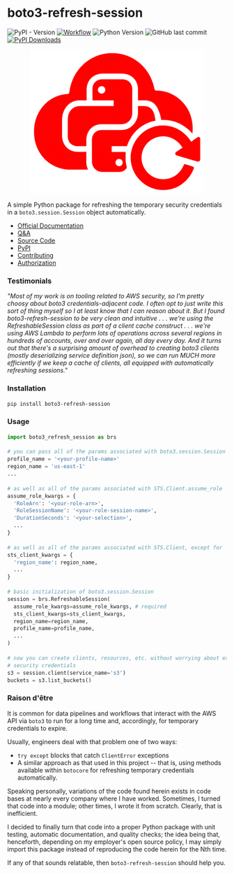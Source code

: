 # boto3-refresh-session

![PyPI - Version](https://img.shields.io/pypi/v/boto3-refresh-session)
[![Workflow](https://img.shields.io/github/actions/workflow/status/michaelthomasletts/boto3-refresh-session/push.yml?logo=github)](https://github.com/michaelthomasletts/boto3-refresh-session/actions/workflows/push.yml)
![Python Version](https://img.shields.io/pypi/pyversions/boto3-refresh-session?style=pypi)
![GitHub last commit](https://img.shields.io/github/last-commit/michaelthomasletts/boto3-refresh-session?logo=github)
[![PyPI Downloads](https://static.pepy.tech/badge/boto3-refresh-session)](https://pepy.tech/projects/boto3-refresh-session)

<p align="center">
  <img src="https://raw.githubusercontent.com/michaelthomasletts/boto3-refresh-session/refs/heads/main/doc/brs.png" />
</p>

A simple Python package for refreshing the temporary security credentials in a `boto3.session.Session` object automatically.

- [Official Documentation](https://michaelthomasletts.github.io/boto3-refresh-session/index.html)
- [Q&A](https://michaelthomasletts.github.io/boto3-refresh-session/qanda.html)
- [Source Code](https://github.com/michaelthomasletts/boto3-refresh-session)
- [PyPI](https://pypi.org/project/boto3-refresh-session/)
- [Contributing](https://michaelthomasletts.github.io/boto3-refresh-session/contributing.html)
- [Authorization](https://michaelthomasletts.github.io/boto3-refresh-session/authorization.html)

### Testimonials

_"Most of my work is on tooling related to AWS security, so I'm pretty choosy about boto3 credentials-adjacent code. I often opt to just write this sort of thing myself so I at least know that I can reason about it. But I found boto3-refresh-session to be very clean and intuitive . . . we're using the RefreshableSession class as part of a client cache construct . . . we're using AWS Lambda to perform lots of operations across several regions in hundreds of accounts, over and over again, all day every day. And it turns out that there's a surprising amount of overhead to creating boto3 clients (mostly deserializing service definition json), so we can run MUCH more efficiently if we keep a cache of clients, all equipped with automatically refreshing sessions."_

### Installation

```bash
pip install boto3-refresh-session
```

### Usage

```python
import boto3_refresh_session as brs

# you can pass all of the params associated with boto3.session.Session
profile_name = '<your-profile-name>'
region_name = 'us-east-1'
...

# as well as all of the params associated with STS.Client.assume_role
assume_role_kwargs = {
  'RoleArn': '<your-role-arn>',
  'RoleSessionName': '<your-role-session-name>',
  'DurationSeconds': '<your-selection>',
  ...
}

# as well as all of the params associated with STS.Client, except for 'service_name'
sts_client_kwargs = {
  'region_name': region_name,
  ...
}

# basic initialization of boto3.session.Session
session = brs.RefreshableSession(
  assume_role_kwargs=assume_role_kwargs, # required
  sts_client_kwargs=sts_client_kwargs,
  region_name=region_name,
  profile_name=profile_name,
  ...
)

# now you can create clients, resources, etc. without worrying about expired temporary 
# security credentials
s3 = session.client(service_name='s3')
buckets = s3.list_buckets()
```

### Raison d'être

It is common for data pipelines and workflows that interact with the AWS API via 
`boto3` to run for a long time and, accordingly, for temporary credentials to 
expire. 

Usually, engineers deal with that problem one of two ways: 

- `try except` blocks that catch `ClientError` exceptions
- A similar approach as that used in this project -- that is, using methods available 
  within `botocore` for refreshing temporary credentials automatically. 
  
Speaking personally, variations of the code found herein exists in code bases at 
nearly every company where I have worked. Sometimes, I turned that code into a module; 
other times, I wrote it from scratch. Clearly, that is inefficient.

I decided to finally turn that code into a proper Python package with unit testing, 
automatic documentation, and quality checks; the idea being that, henceforth, depending 
on my employer's open source policy, I may simply import this package instead of 
reproducing the code herein for the Nth time.

If any of that sounds relatable, then `boto3-refresh-session` should help you.